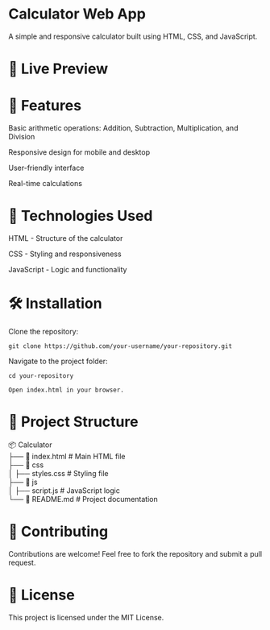 # Calculator Web App

  A simple and responsive calculator built using HTML, CSS, and JavaScript.

# 🔗 Live Preview


# 📌 Features

  Basic arithmetic operations: Addition, Subtraction, Multiplication, and Division

  Responsive design for mobile and desktop

  User-friendly interface

  Real-time calculations



# 🚀 Technologies Used

HTML - Structure of the calculator

CSS - Styling and responsiveness

JavaScript - Logic and functionality




# 🛠️ Installation

Clone the repository:

    git clone https://github.com/your-username/your-repository.git

Navigate to the project folder:

    cd your-repository

    Open index.html in your browser.

# 📂 Project Structure

📦 Calculator<br>
├── 📄 index.html  # Main HTML file<br>
├── 📂 css<br>
│     </t>  ├── styles.css  # Styling file<br>
├── 📂 js<br>
│       ├── script.js  # JavaScript logic<br>
└── 📄 README.md  # Project documentation<br>

# 🤝 Contributing

  Contributions are welcome! Feel free to fork the repository and submit a pull request.

# 📜 License

  This project is licensed under the MIT License.
